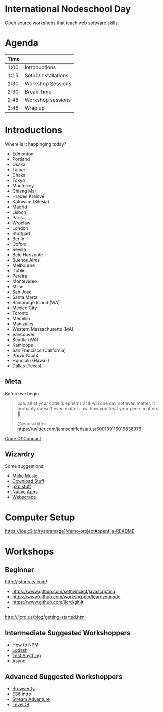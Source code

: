 International Nodeschool Day
============================

Open source workshops that teach web software skills.

Agenda
======

| Time |                     |
|------|---------------------|
| 1:00 | Introductions       |
| 1:15 | Setup/Installations |
| 1:30 | Workshop Sessions   |
| 2:30 | Break Time          |
| 2:45 | Workshop sessions   |
| 3:45 | Wrap up             |


Introductions
==============

Where is it happinging today?

 - Edmonton
 - Portland 
 - Osaka
 - Taipei
 - Dhaka
 - Tokyo
 - Monterrey
 - Chiang Mai
 - Hradec Králové
 - Katowice (Silesia)
 - Madrid
 - Lisbon`
 - Paris
 - Wrocław
 - London
 - Stuttgart
 - Berlin
 - Oxford
 - Seville
 - Belo Horizonte
 - Buenos Aires
 - Melbourne
 - Dublin
 - Pereira
 - Montevideo
 - Milan
 - San Jose
 - Santa Marta
 - Bainbridge Island (WA)
 - Mexico City
 - Toronto
 - Medellín
 - Manizales
 - Western Massachusetts (MA)
 - Vancouver
 - Seattle (WA)
 - Kamloops
 - San Francisco (California)
 - Provo (Utah)
 - Honolulu (Hawaii)
 - Dallas (Texas)

Meta
----

Before we begin. 

> psa: all of your code is ephemeral & will one day not even matter. it probably doesn't even matter now. how you treat your peers matters 💫
>
> @jennschiffer
> https://twitter.com/jennschiffer/status/600109116019838976

[Code Of Conduct](../coc.md)


Wizardry
---------

Some suggestions:

 - [Make Music](http://studio.substack.net/wacka-beat?time=1432128601209)
 - [Download Stuff](https://github.com/mafintosh/peerflix)
 - [p2p stuff](https://instant.io/)
 - [Native Apps](https://github.com/mafintosh/playback)
 - [Webscrape](https://bitbucket.org/ryanramage/kijiji-boardgames/src/2f0655a3d92180b3a62907e935d9aeb2b3c53ae8/index.js?at=master)
 

Computer Setup
===============
https://ide.c9.io/ryanramage1/demo-project#openfile-README


Workshops
=========

Beginner
---------



http://jsforcats.com/

 - https://www.github.com/sethvincent/javascripting
 - https://www.github.com/workshopper/learnyounode
 - https://www.github.com/jlord/git-it
 - 

http://jlord.us/blog/getting-started.html


Intermediate Suggested Workshoppers
------------------------------------

 - [How to NPM](https://www.npmjs.com/package/how-to-npm)
 - [Lodash](https://github.com/mdunisch/lololodash)
 - [Test Anything](https://github.com/finnp/test-anything)
 - [Async](https://github.com/bulkan/async-you)


Advanced Suggested Workshoppers
--------------------------------

 - [Browserify](https://github.com/substack/browserify-adventure)
 - [ES6 intro](https://github.com/domenic/count-to-6)
 - [Stream Adventure](https://www.github.com/substack/stream-adventure)
 - [LevelDB](https://github.com/workshopper/levelmeup)








